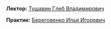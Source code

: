 **Лектор:** [Тушавин Глеб Владимирович](https://my.itmo.ru/persons/207357?p=1&q=Тушавин%20Глеб)

**Практик:** [Береговенко Илья Игоревич](https://my.itmo.ru/persons/283091?p=1&q=Береговенко%20Илья)
